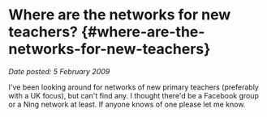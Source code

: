 # Where are the networks for new teachers? {#where-are-the-networks-for-new-teachers}

_Date posted: 5 February 2009_

I've been looking around for networks of new primary teachers (preferably with a UK focus), but can't find any. I thought there'd be a Facebook group or a Ning network at least. If anyone knows of one please let me know.